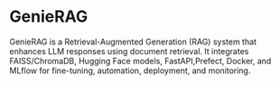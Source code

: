 # GenieRAG
GenieRAG is a Retrieval-Augmented Generation (RAG) system that enhances LLM responses using document retrieval. It integrates FAISS/ChromaDB, Hugging Face models, FastAPI,Prefect, Docker, and MLflow for fine-tuning, automation, deployment, and monitoring.
